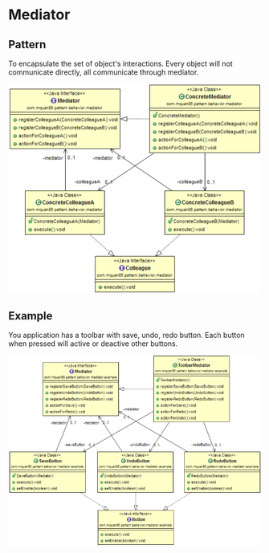 # Mediator

## Pattern
To encapsulate the set of object's interactions. Every object will not communicate directly, all communicate through mediator. 

![](../src/main/resources/com/mquan86/pattern/behavior/mediator/MediatorDiagram.png)

## Example
You application has a toolbar with save, undo, redo button. Each button when pressed will active or deactive other buttons.

![](../src/main/resources/com/mquan86/pattern/behavior/mediator/example/MediatorDiagram.png)

